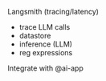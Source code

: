 Langsmith (tracing/latency)

- trace LLM calls
- datastore
- inference (LLM)
- reg expressions

Integrate with @ai-app